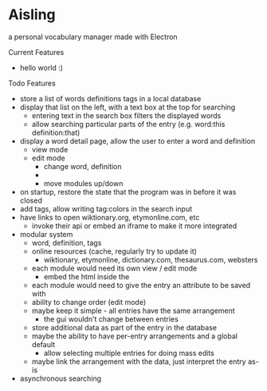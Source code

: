 # Aisling
a personal vocabulary manager made with Electron

Current Features
- hello world :)

Todo Features
- store a list of words definitions tags in a local database
- display that list on the left, with a text box at the top for searching
    - entering text in the search box filters the displayed words
    - allow searching particular parts of the entry (e.g. word:this definition:that)
- display a word detail page, allow the user to enter a word and definition
    - view mode
    - edit mode
        - change word, definition
        - 
        - move modules up/down
- on startup, restore the state that the program was in before it was closed
- add tags, allow writing tag:colors in the search input
- have links to open wiktionary.org, etymonline.com, etc
    - invoke their api or embed an iframe to make it more integrated
- modular system
    - word, definition, tags
    - online resources (cache, regularly try to update it)
        - wiktionary, etymonline, dictionary.com, thesaurus.com, websters
    - each module would need its own view / edit mode
        - embed the html inside the 
    - each module would need to give the entry an attribute to be saved with
    - ability to change order (edit mode)
    - maybe keep it simple - all entries have the same arrangement
        - the gui wouldn't change between entries
    - store additional data as part of the entry in the database
    - maybe the ability to have per-entry arrangements and a global default
        - allow selecting multiple entries for doing mass edits
    - maybe link the arrangement with the data, just interpret the entry as-is
- asynchronous searching
